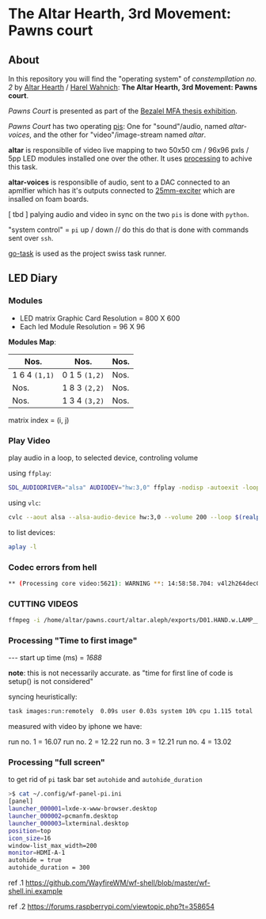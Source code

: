 # The Altar Hearth, 3rd Movement: Pawns court

## About
In this repository you will find the "operating system" of *constempllation no. 2* by [Altar Hearth](https://www.instagram.com/altar.hearth/) / [Harel Wahnich](https://www.wahnich.studio/): **The Altar Hearth, 3rd Movement: Pawns court**.


*Pawns Court* is presented as part of the [Bezalel MFA thesis exhibition](https://www.instagram.com/bezalel.mfa/).

*Pawns Court* has two operating [pis](https://www.raspberrypi.com/): One for "sound"/audio, named *altar-voices*, and the other for "video"/image-stream named *altar*.

**altar** is responsiblle of video live mapping to two 50x50 cm / 96x96 pxls / 5pp LED modules installed one over the other. It uses [processing](https://processing.org/download) to achive this task.

**altar-voices** is responsiblle of audio, sent to a DAC connected to an apmlfier which has it's outputs connected to [25mm-exciter](https://www.daytonaudio.com/product/1177/daex25fhe-4-framed-high-efficiency-25mm-exciter) which are insalled on foam boards.

[ tbd ] palying audio and video in sync on the two `pis` is done with `python`.

"system control" = `pi` up / down // do this do that is done with commands sent over `ssh`.

[go-task](https://taskfile.dev/installation/) is used as the project swiss task runner.

## LED Diary

### Modules

- LED matrix Graphic Card Resolution = 800 X 600
- Each led Module Resolution = 96 X 96

**Modules Map**:

| Nos. | Nos. | Nos. |
|------|------|------|
| 1 6 4 `(1,1)` | 0 1 5 `(1,2)` | Nos. |
| Nos. | 1 8 3 `(2,2)` | Nos. |
| Nos. | 1 3 4 `(3,2)` | Nos. |

matrix index = (i, j)

### Play Video

play audio in a loop, to selected device, controling volume

using `ffplay`:

```bash
SDL_AUDIODRIVER="alsa" AUDIODEV="hw:3,0" ffplay -nodisp -autoexit -loop 0 -volume 50 ~/data/altar.voices/MOFAIM.KFAR-BLUM.JUNE-01-2024.13PM.wav
```

using `vlc`:

```bash
cvlc --aout alsa --alsa-audio-device hw:3,0 --volume 200 --loop $(realpath ~/data/altar.voices/MOFAIM.KFAR-BLUM.JUNE-01-2024.13PM.wav)
```

to list devices:

```bash
aplay -l
```

### Codec errors from hell

```bash
** (Processing core video:5621): WARNING **: 14:58:58.704: v4l2h264dec0: 1 frames 191-191 left undrained after CMD_STOP, eos sent too early: bug in decoder -- please file a bug
```

### CUTTING VIDEOS

```bash
ffmpeg -i /home/altar/pawns.court/altar.aleph/exports/D01.HAND.w.LAMP__HAND.and.WHITE.mp4 -ss 00:00:26 -t 00:00:15 -c copy D01.HAND.w.LAMP__HAND.and.WHITE_short.mp4
```

### Processing "Time to first image"

 --- start up time (ms) = *1688*

**note**: this is not necessarily accurate. as "time for first line of code is setup() is not considered"

syncing heuristically:

```bash
task images:run:remotely  0.09s user 0.03s system 10% cpu 1.115 total
```

measured with video by iphone we have:

run no. 1 = 16.07
run no. 2 = 12.22
run no. 3 = 12.21
run no. 4 = 13.02

### Processing "full screen"

to get rid of `pi` task bar set `autohide` and `autohide_duration`

```bash
>$ cat ~/.config/wf-panel-pi.ini
[panel]
launcher_000001=lxde-x-www-browser.desktop
launcher_000002=pcmanfm.desktop
launcher_000003=lxterminal.desktop
position=top
icon_size=16
window-list_max_width=200
monitor=HDMI-A-1
autohide = true
autohide_duration = 300
```

ref .1 <https://github.com/WayfireWM/wf-shell/blob/master/wf-shell.ini.example>

ref .2 <https://forums.raspberrypi.com/viewtopic.php?t=358654>

